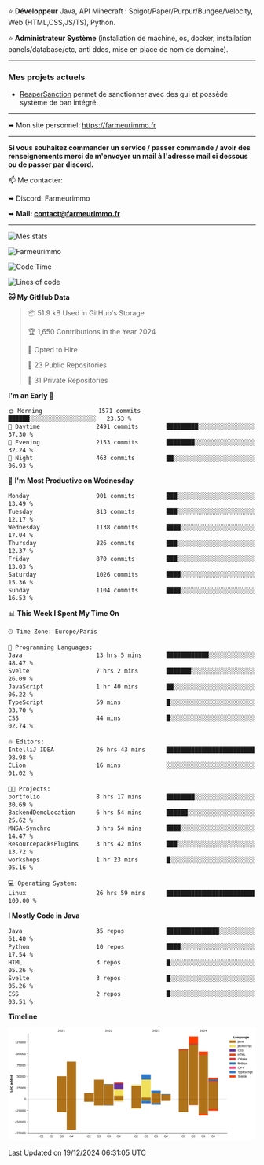 ⭐ **Développeur** Java, API Minecraft : Spigot/Paper/Purpur/Bungee/Velocity, Web (HTML,CSS,JS/TS), Python.

⭐ **Administrateur Système** (installation de machine, os, docker, installation panels/database/etc, anti ddos, mise en place de nom de domaine).

---

### Mes projets actuels
- [ReaperSanction](https://www.spigotmc.org/resources/reapersanction.89580/) permet de sanctionner avec des gui et possède système de ban intégré.

---

➥ Mon site personnel: https://farmeurimmo.fr

---

**Si vous souhaitez commander un service / passer commande / avoir des renseignements merci de m'envoyer un mail à l'adresse mail ci dessous ou de passer par discord.**

📫 Me contacter:
 
   ➥ Discord: Farmeurimmo
   
   ➥ **Mail: contact@farmeurimmo.fr**

---

![Mes stats](https://github-readme-stats.farmeurimmo.fr/api?username=Farmeurimmo&count_private=true&show_icons=true&theme=radical)

<img src="https://komarev.com/ghpvc/?username=Farmeurimmo" alt="Farmeurimmo" />

<!--START_SECTION:waka-->
![Code Time](http://img.shields.io/badge/Code%20Time-1%2C707%20hrs%2052%20mins-blue)

![Lines of code](https://img.shields.io/badge/From%20Hello%20World%20I%27ve%20Written-771.7%20thousand%20lines%20of%20code-blue)

**🐱 My GitHub Data** 

> 📦 51.9 kB Used in GitHub's Storage 
 > 
> 🏆 1,650 Contributions in the Year 2024
 > 
> 💼 Opted to Hire
 > 
> 📜 23 Public Repositories 
 > 
> 🔑 31 Private Repositories 
 > 
**I'm an Early 🐤** 

```text
🌞 Morning                1571 commits        ██████░░░░░░░░░░░░░░░░░░░   23.53 % 
🌆 Daytime                2491 commits        █████████░░░░░░░░░░░░░░░░   37.30 % 
🌃 Evening                2153 commits        ████████░░░░░░░░░░░░░░░░░   32.24 % 
🌙 Night                  463 commits         ██░░░░░░░░░░░░░░░░░░░░░░░   06.93 % 
```
📅 **I'm Most Productive on Wednesday** 

```text
Monday                   901 commits         ███░░░░░░░░░░░░░░░░░░░░░░   13.49 % 
Tuesday                  813 commits         ███░░░░░░░░░░░░░░░░░░░░░░   12.17 % 
Wednesday                1138 commits        ████░░░░░░░░░░░░░░░░░░░░░   17.04 % 
Thursday                 826 commits         ███░░░░░░░░░░░░░░░░░░░░░░   12.37 % 
Friday                   870 commits         ███░░░░░░░░░░░░░░░░░░░░░░   13.03 % 
Saturday                 1026 commits        ████░░░░░░░░░░░░░░░░░░░░░   15.36 % 
Sunday                   1104 commits        ████░░░░░░░░░░░░░░░░░░░░░   16.53 % 
```


📊 **This Week I Spent My Time On** 

```text
🕑︎ Time Zone: Europe/Paris

💬 Programming Languages: 
Java                     13 hrs 5 mins       ████████████░░░░░░░░░░░░░   48.47 % 
Svelte                   7 hrs 2 mins        ███████░░░░░░░░░░░░░░░░░░   26.09 % 
JavaScript               1 hr 40 mins        ██░░░░░░░░░░░░░░░░░░░░░░░   06.22 % 
TypeScript               59 mins             █░░░░░░░░░░░░░░░░░░░░░░░░   03.70 % 
CSS                      44 mins             █░░░░░░░░░░░░░░░░░░░░░░░░   02.74 % 

🔥 Editors: 
IntelliJ IDEA            26 hrs 43 mins      █████████████████████████   98.98 % 
CLion                    16 mins             ░░░░░░░░░░░░░░░░░░░░░░░░░   01.02 % 

🐱‍💻 Projects: 
portfolio                8 hrs 17 mins       ████████░░░░░░░░░░░░░░░░░   30.69 % 
BackendDemoLocation      6 hrs 54 mins       ██████░░░░░░░░░░░░░░░░░░░   25.62 % 
MNSA-Synchro             3 hrs 54 mins       ████░░░░░░░░░░░░░░░░░░░░░   14.47 % 
ResourcepacksPlugins     3 hrs 42 mins       ███░░░░░░░░░░░░░░░░░░░░░░   13.72 % 
workshops                1 hr 23 mins        █░░░░░░░░░░░░░░░░░░░░░░░░   05.16 % 

💻 Operating System: 
Linux                    26 hrs 59 mins      █████████████████████████   100.00 % 
```

**I Mostly Code in Java** 

```text
Java                     35 repos            ███████████████░░░░░░░░░░   61.40 % 
Python                   10 repos            ████░░░░░░░░░░░░░░░░░░░░░   17.54 % 
HTML                     3 repos             █░░░░░░░░░░░░░░░░░░░░░░░░   05.26 % 
Svelte                   3 repos             █░░░░░░░░░░░░░░░░░░░░░░░░   05.26 % 
CSS                      2 repos             █░░░░░░░░░░░░░░░░░░░░░░░░   03.51 % 
```



**Timeline**

![Lines of Code chart](https://raw.githubusercontent.com/Farmeurimmo/Farmeurimmo/main/assets/bar_graph.png)


 Last Updated on 19/12/2024 06:31:05 UTC
<!--END_SECTION:waka-->
